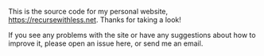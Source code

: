 This is the source code for my personal website, <https://recursewithless.net>.
Thanks for taking a look!

If you see any problems with the site or have any suggestions about
how to improve it, please open an issue here, or send me an email.
